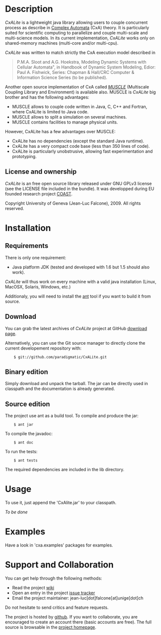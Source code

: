 Description
===========

_CxALite_ is a lightweight java library allowing users to couple
concurrent process as describe in [Complex
Automata](http://www.complex-automata.org/) (CxA) theory. It is particularly
suited for scientific computing to parallelize and couple multi-scale
and multi-science models. In its current implementation, _CxALite_
works only on shared-memory machines (multi-core and/or multi-cpu).

_CxALite_ was written to match strictly the CxA execution model described in

> P.M.A. Sloot and A.G. Hoekstra, Modeling Dynamic Systems with
  Cellular Automata", in Handbook of Dynamic System Modeling, Edior:
  Paul A. Fishwick, Series: Chapman & Hall/CRC Computer & Information
  Science Series (to be published).

Another open source implementation of CxA called
[_MUSCLE_](http://muscle.berlios.de/) (Multiscale Coupling Library and
Environment) is available also. MUSCLE is _CxALite_ big brother and has the following advantages:

  * MUSCLE allows to couple code written in Java, C, C++ and
    Fortran, where CxALite is limited to Java code.
  * MUSCLE allows to split a simulation on several machines.
  * MUSCLE contains facilities to manage physical units.

However, CxALite has a few advantages over MUSCLE:

  * CxALite has no dependencies (except the standard Java runtime).
  * CxALite has a very compact code base (less than 350 lines of code).
  * CxALite is particularly unobstrusive, allowing fast experimentation
    and prototyping.



License and ownership
---------------------

_CxALite_ is an free open source library released under GNU GPLv3 license
(see the LICENSE file included in the bundle). It was developped during
EU founded research project [COAST](http://www.complex-automata.org/). 

Copyright University of Geneva (Jean-Luc Falcone), 2009. All rights reserved.


Installation
============

Requirements
------------

There is only one requirement:

 * Java platform JDK (tested and developed with 1.6 but 1.5 should also work).

_CxALite_ will thus work on every machine with a valid java
installation (Linux, MacOSX, Solaris, Windows, etc.)

Additionaly, you will need to install the [ant](http://ant.apache.org/) tool if
you want to build it from source.

Download
--------

You can grab the latest archives of _CxALite_ project at GitHub
[download page](http://github.com/paradigmatic/_CxALite_/downloads).

Alternatively, you can use the Git source manager to directly clone the current
developement repository with:

        $ git://github.com/paradigmatic/CxALite.git


Binary edition
--------------

Simply download and unpack the tarball. The jar can be directly used in classpath
and the documentation is already generated.


Source edition
--------------

The project use ant as a build tool. To compile and produce the jar:

        $ ant jar

To compile the javadoc:

        $ ant doc

To run the tests:

        $ ant tests

The required dependencies are included in the lib directory.


Usage
=====

To use it, just append the 'CxAlite.jar' to your classpath.

_To be done_


Examples
========

Have a look in 'cxa.examples' packages for examples.


Support and Collaboration
=========================

You can get help through the following methods:

* Read the project [wiki](http://wiki.github.com/paradigmatic/CxALite/)
* Open an entry in the project [issue tracker](http://github.com/paradigmatic/CxALite/issues)
* Email the project maintainer: jean-luc[dot]falcone[at]unige[dot]ch

Do not hesitate to send critics and feature requests.

The project is hosted by [github](http://github.com). If you want to
collaborate, you are encouraged to create an account there (basic accounts
are free). The full source is browsable in the [project homepage](http://github.com/paradigmatic/CxALite/tree/master).